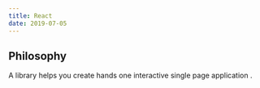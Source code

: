 ```yaml
---
title: React
date: 2019-07-05
---
```


## Philosophy

A library helps you create hands one interactive single page application .
